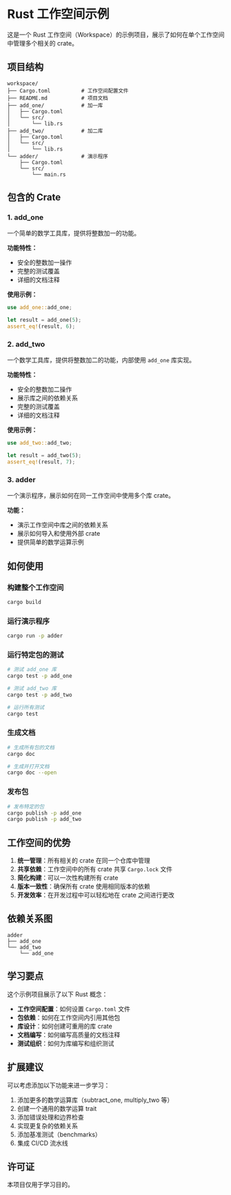 # Rust 工作空间示例

这是一个 Rust 工作空间（Workspace）的示例项目，展示了如何在单个工作空间中管理多个相关的 crate。

## 项目结构

```
workspace/
├── Cargo.toml          # 工作空间配置文件
├── README.md           # 项目文档
├── add_one/            # 加一库
│   ├── Cargo.toml
│   └── src/
│       └── lib.rs
├── add_two/            # 加二库
│   ├── Cargo.toml
│   └── src/
│       └── lib.rs
└── adder/              # 演示程序
    ├── Cargo.toml
    └── src/
        └── main.rs
```

## 包含的 Crate

### 1. add_one

一个简单的数学工具库，提供将整数加一的功能。

**功能特性：**
- 安全的整数加一操作
- 完整的测试覆盖
- 详细的文档注释

**使用示例：**
```rust
use add_one::add_one;

let result = add_one(5);
assert_eq!(result, 6);
```

### 2. add_two

一个数学工具库，提供将整数加二的功能，内部使用 `add_one` 库实现。

**功能特性：**
- 安全的整数加二操作
- 展示库之间的依赖关系
- 完整的测试覆盖
- 详细的文档注释

**使用示例：**
```rust
use add_two::add_two;

let result = add_two(5);
assert_eq!(result, 7);
```

### 3. adder

一个演示程序，展示如何在同一工作空间中使用多个库 crate。

**功能：**
- 演示工作空间中库之间的依赖关系
- 展示如何导入和使用外部 crate
- 提供简单的数学运算示例

## 如何使用

### 构建整个工作空间

```bash
cargo build
```

### 运行演示程序

```bash
cargo run -p adder
```

### 运行特定包的测试

```bash
# 测试 add_one 库
cargo test -p add_one

# 测试 add_two 库
cargo test -p add_two

# 运行所有测试
cargo test
```

### 生成文档

```bash
# 生成所有包的文档
cargo doc

# 生成并打开文档
cargo doc --open
```

### 发布包

```bash
# 发布特定的包
cargo publish -p add_one
cargo publish -p add_two
```

## 工作空间的优势

1. **统一管理**：所有相关的 crate 在同一个仓库中管理
2. **共享依赖**：工作空间中的所有 crate 共享 `Cargo.lock` 文件
3. **简化构建**：可以一次性构建所有 crate
4. **版本一致性**：确保所有 crate 使用相同版本的依赖
5. **开发效率**：在开发过程中可以轻松地在 crate 之间进行更改

## 依赖关系图

```
adder
├── add_one
└── add_two
    └── add_one
```

## 学习要点

这个示例项目展示了以下 Rust 概念：

- **工作空间配置**：如何设置 `Cargo.toml` 文件
- **包依赖**：如何在工作空间内引用其他包
- **库设计**：如何创建可重用的库 crate
- **文档编写**：如何编写高质量的文档注释
- **测试组织**：如何为库编写和组织测试

## 扩展建议

可以考虑添加以下功能来进一步学习：

1. 添加更多的数学运算库（subtract_one, multiply_two 等）
2. 创建一个通用的数学运算 trait
3. 添加错误处理和边界检查
4. 实现更复杂的依赖关系
5. 添加基准测试（benchmarks）
6. 集成 CI/CD 流水线

## 许可证

本项目仅用于学习目的。
